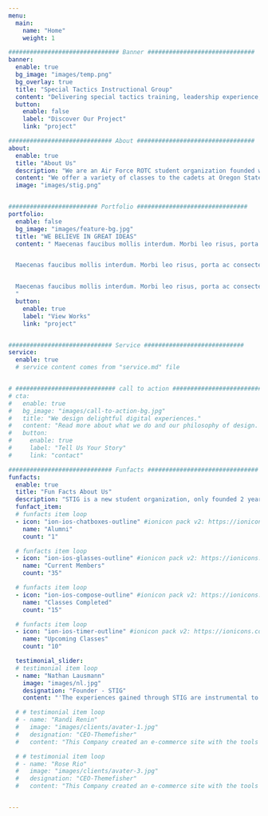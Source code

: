 ```yaml
---
menu:
  main:
    name: "Home"
    weight: 1

############################### Banner ##############################
banner:
  enable: true
  bg_image: "images/temp.png"
  bg_overlay: true
  title: "Special Tactics Instructional Group"
  content: "Delivering special tactics training, leadership experience, and comraderie to the cadets of AFROTC Detachment 685"
  button:
    enable: false
    label: "Discover Our Project"
    link: "project"

############################# About #################################
about:
  enable: true
  title: "About Us"
  description: "We are an Air Force ROTC student organization founded with the goal of providing learning and leadership experiences beyond the scope of the standard AFROTC training curriculum, in order to create better leaders."
  content: "We offer a variety of classes to the cadets at Oregon State University Det 685, including Physical Training, Rucking, Land Navigation, Medical, Basic Wilderness Survival, and Military Operations in Urban Terrain."
  image: "images/stig.png"


######################### Portfolio ###############################
portfolio:
  enable: false
  bg_image: "images/feature-bg.jpg"
  title: "WE BELIEVE IN GREAT IDEAS"
  content: " Maecenas faucibus mollis interdum. Morbi leo risus, porta ac consectetur ac, vestibulum at eros. Fusce dapibus, tellus ac cursus commodo, tortor mauris condimentum nibh, ut fermentum massa justo sit amet risus.


  Maecenas faucibus mollis interdum. Morbi leo risus, porta ac consectetur ac, vestibulum at eros. Fusce dapibus, tellus ac cursus commodo, tortor mauris condimentum nibh, ut fermentum massa justo sit amet risus.


  Maecenas faucibus mollis interdum. Morbi leo risus, porta ac consectetur ac, vestibulum at eros. Fusce dapibus, tellus ac cursus commodo, tortor mauris condimentum nibh, ut fermentum massa justo sit amet risus.
  "
  button:
    enable: true
    label: "View Works"
    link: "project"


############################# Service ############################
service:
  enable: true
  # service content comes from "service.md" file


# ############################ call to action ###########################
# cta:
#   enable: true
#   bg_image: "images/call-to-action-bg.jpg"
#   title: "We design delightful digital experiences."
#   content: "Read more about what we do and our philosophy of design. Judge for yourself The work and results <br> we’ve achieved for other clients, and meet our highly experienced Team who just love to design."
#   button:
#     enable: true
#     label: "Tell Us Your Story"
#     link: "contact"

############################# Funfacts ###############################
funfacts:
  enable: true
  title: "Fun Facts About Us"
  description: "STIG is a new student organization, only founded 2 years ago in the 2019-2020 school year. STIG has seen outstanding growth in the past 2 years, and we're looking forward to more success."
  funfact_item:
  # funfacts item loop
  - icon: "ion-ios-chatboxes-outline" #ionicon pack v2: https://ionicons.com/v2/
    name: "Alumni"
    count: "1"

  # funfacts item loop
  - icon: "ion-ios-glasses-outline" #ionicon pack v2: https://ionicons.com/v2/
    name: "Current Members"
    count: "35"

  # funfacts item loop
  - icon: "ion-ios-compose-outline" #ionicon pack v2: https://ionicons.com/v2/
    name: "Classes Completed"
    count: "15"

  # funfacts item loop
  - icon: "ion-ios-timer-outline" #ionicon pack v2: https://ionicons.com/v2/
    name: "Upcoming Classes"
    count: "10"

  testimonial_slider:
  # testimonial item loop
  - name: "Nathan Lausmann"
    image: "images/nl.jpg"
    designation: "Founder - STIG"
    content: "'The experiences gained through STIG are instrumental to the success of any AFROTC cadet.' - Not a real quote"

  # # testimonial item loop
  # - name: "Randi Renin"
  #   image: "images/clients/avater-1.jpg"
  #   designation: "CEO-Themefisher"
  #   content: "This Company created an e-commerce site with the tools to make our business a success, with innovative ideas we feel that our site has unique elements that make us stand out from the crowd."

  # # testimonial item loop
  # - name: "Rose Rio"
  #   image: "images/clients/avater-3.jpg"
  #   designation: "CEO-Themefisher"
  #   content: "This Company created an e-commerce site with the tools to make our business a success, with innovative ideas we feel that our site has unique elements that make us stand out from the crowd."


---
```

